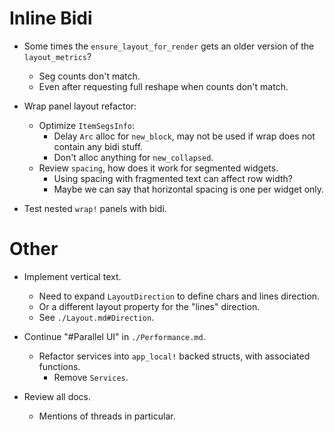 # Inline Bidi

* Some times the `ensure_layout_for_render` gets an older version of the `layout_metrics`?
  - Seg counts don't match.
  - Even after requesting full reshape when counts don't match.

* Wrap panel layout refactor:
  - Optimize `ItemSegsInfo`:
    - Delay `Arc` alloc for `new_block`, may not be used if wrap does not contain any bidi stuff.
    - Don't alloc anything for `new_collapsed`.
  - Review `spacing`, how does it work for segmented widgets.
    - Using spacing with fragmented text can affect row width?
    - Maybe we can say that horizontal spacing is one per widget only.

* Test nested `wrap!` panels with bidi.

# Other

* Implement vertical text.
    - Need to expand `LayoutDirection` to define chars and lines direction.
    - Or a different layout property for the "lines" direction.
    - See `./Layout.md#Direction`.

* Continue "#Parallel UI" in `./Performance.md`.
    - Refactor services into `app_local!` backed structs, with associated functions.
        - Remove `Services`.

* Review all docs.
    - Mentions of threads in particular.